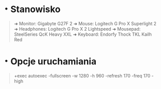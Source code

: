 # ・Stanowisko
> ➜ Monitor: Gigabyte G27F 2
> ➜ Mouse: Logitech G Pro X Superlight 2
> ➜ Headphones: Logitech G Pro X 2 Lightspeed
> ➜ Mousepad: SteelSeries QcK Heavy XXL
> ➜ Keyboard: Endorfy Thock TKL Kailh Red

# ・Opcje uruchamiania
> +exec autoexec -fullscreen -w 1280 -h 960 -refresh 170 -freq 170 -high
